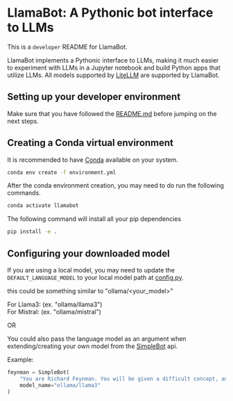 # LlamaBot: A Pythonic bot interface to LLMs

This is a `developer` README for LlamaBot.

LlamaBot implements a Pythonic interface to LLMs,
making it much easier to experiment with LLMs in a Jupyter notebook
and build Python apps that utilize LLMs.
All models supported by [LiteLLM](https://github.com/BerriAI/litellm) are supported by LlamaBot.


## Setting up your developer environment

Make sure that you have followed the [README.md](../README.md) before jumping on the next steps.

## Creating a Conda virtual environment

It is recommended to have [Conda](https://conda.io/projects/conda/en/latest/user-guide/install/index.html) available on your system.

```bash
conda env create -f environment.yml
```

After the conda environment creation, you may need to do run the following commands.

```bash
conda activate llamabot 
```

The following command will install all your pip dependencies
```bash
pip install -e .
```

## Configuring your downloaded model

If you are using a local model, you may need to update the `DEFAULT_LANGUAGE_MODEL` to your local model path
at [config.py](../llamabot/config.py).

this could be something similar to "ollama/<your_model>" 

For Llama3: (ex. "ollama/llama3")  
For Mistral: (ex. "ollama/mistral")

OR

You could also pass the language model as an argument when extending/creating your own model from the
[SimpleBot](../llamabot/bot/simplebot.py) api.

Example: 
```python
feynman = SimpleBot(
    "You are Richard Feynman. You will be given a difficult concept, and your task is to explain it back.",
    model_name="ollama/llama3"
)
```